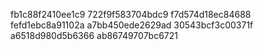 fb1c88f2410ee1c9
722f9f583704bdc9
f7d574d18ec84688
fefd1ebc8a91102a
a7bb450ede2629ad
30543bcf3c00371f
a6518d980d5b6366
ab86749707bc6721
